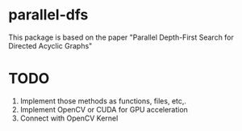 # parallel-dfs
This package is based on the paper "Parallel Depth-First Search for Directed Acyclic Graphs"

# TODO
1. Implement those methods as functions, files, etc,.
2. Implement OpenCV or CUDA for GPU acceleration
3. Connect with OpenCV Kernel